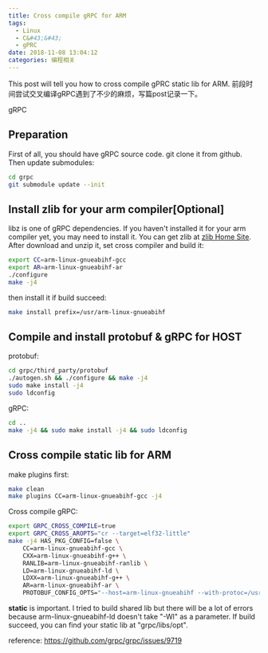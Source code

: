```yaml
---
title: Cross compile gRPC for ARM
tags:
  - Linux
  - C&#43;&#43;
  - gPRC
date: 2018-11-08 13:04:12
categories: 编程相关
---
```

 This post will tell you how to cross compile gPRC static lib for ARM.
 前段时间尝试交叉编译gRPC遇到了不少的麻烦，写篇post记录一下。
<!--more-->
gRPC
## Preparation
First of all, you should have gRPC source code. git clone it from github. Then update submodules:
```bash
cd grpc
git submodule update --init
```
## Install zlib for your arm compiler[Optional]
libz is one of gRPC dependencies. If you haven't installed it for your arm compiler yet, you may need to install it. You can get zlib at [zlib Home Site](http://www.zlib.net/). After download and unzip it, set cross compiler and build it:
```bash
export CC=arm-linux-gnueabihf-gcc
export AR=arm-linux-gnueabihf-ar
./configure
make -j4
```
then install it if build succeed:
```bash
make install prefix=/usr/arm-linux-gnueabihf
```

## Compile and install protobuf & gRPC for HOST
protobuf:
```bash
cd grpc/third_party/protobuf
./autogen.sh && ./configure && make -j4
sudo make install -j4
sudo ldconfig
```
gRPC:
```bash
cd ..
make -j4 && sudo make install -j4 && sudo ldconfig
```

## Cross compile static lib for ARM
make plugins first:
```bash
make clean
make plugins CC=arm-linux-gnueabihf-gcc -j4
```
Cross compile gRPC:
```bash
export GRPC_CROSS_COMPILE=true
export GRPC_CROSS_AROPTS="cr --target=elf32-little"
make -j4 HAS_PKG_CONFIG=false \
    CC=arm-linux-gnueabihf-gcc \
    CXX=arm-linux-gnueabihf-g++ \
    RANLIB=arm-linux-gnueabihf-ranlib \
    LD=arm-linux-gnueabihf-ld \
    LDXX=arm-linux-gnueabihf-g++ \
    AR=arm-linux-gnueabihf-ar \
    PROTOBUF_CONFIG_OPTS="--host=arm-linux-gnueabihf --with-protoc=/usr/local/bin/protoc" static
```
**static** is important. I tried to build shared lib but there will be a lot of errors because arm-linux-gnueabihf-ld doesn't take "-Wl" as a parameter. If build succeed, you can find your static lib at "grpc/libs/opt".

reference: https://github.com/grpc/grpc/issues/9719
